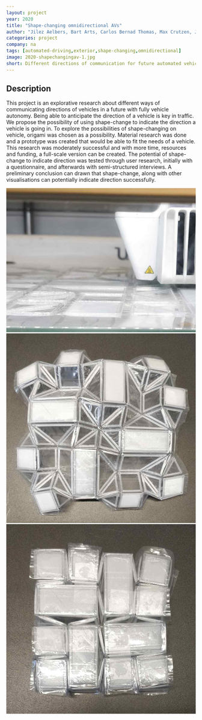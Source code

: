```yaml
---
layout: project
year: 2020
title: "Shape-changing omnidirectional AVs"
author: "Jilez Aelbers, Bart Arts, Carlos Bernad Thomas, Max Crutzen, Jesper Kapteijns"
categories: project
company: na
tags: [automated-driving,exterior,shape-changing,omnidirectional]
image: 2020-shapechangingav-1.jpg
short: Different directions of communication for future automated vehicles.
---
```


## Description
This project is an explorative research about different ways of communicating directions of vehicles in a future with fully vehicle autonomy. Being able to anticipate the direction of a vehicle is key in traffic. We propose the possibility of using shape-change to indicate the direction a vehicle is going in. To explore the possibilities of shape-changing on vehicle, origami was chosen as a possibility. Material research was done and a prototype was created that would be able to fit the needs of a vehicle. This research was moderately successful and with more time, resources and funding, a full-scale version can be created. The potential of shape-change to indicate direction was tested through user research, initially with a questionnaire, and afterwards with semi-structured interviews. A preliminary conclusion can drawn that shape-change, along with other visualisations can potentially indicate direction successfully.  

<div class="project-image">
  <img src="/assets/img/2020-shapechangingav-2.jpg">
</div>
<div class="project-image">
  <img src="/assets/img/2020-shapechangingav-3.jpg">
</div>
<div class="project-image">
  <img src="/assets/img/2020-shapechangingav-4.jpg">
</div>